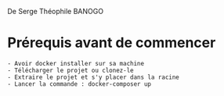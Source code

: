 

De Serge Théophile BANOGO 

# Prérequis avant de commencer
    - Avoir docker installer sur sa machine
    - Télécharger le projet ou clonez-le 
    - Extraire le projet et s'y placer dans la racine
    - Lancer la commande : docker-composer up
